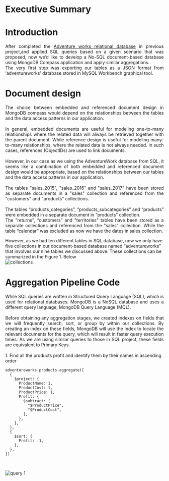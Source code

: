 # Executive Summary
# Introduction
<div align="justify">
After completed the <a href="https://github.com/ahvshim/SQL-Project" target="_blank">Adventure works relational database</a> 
in previous project,and applied SQL queries based on a given scenario that was proposed,
now we’d like to develop a 
No-SQL document-based database using MongoDB Compass application and apply 
similar aggregations. <br>
The very first step was exporting our tables as a JSON format from 
‘adventureworks’ database stored in MySQL Workbench graphical tool.
</div>

#  Document design
<div align="justify">
The choice between embedded and referenced document design in MongoDB 
compass would depend on the relationships between the tables and the data access 
patterns in our application. 
</div>
<br>
<div align="justify">
In general, embedded documents are useful for modeling one-to-many 
relationships where the related data will always be retrieved together with the parent 
document. While reference design is useful for modeling many-to-many relationships, 
where the related data is not always needed. In such cases, references (ObjectIDs) are 
used to link documents.
</div>
<br>
<div align="justify">
However, in our case as we using the AdventureWork database from SQL, it 
seems like a combination of both embedded and referenced document design would 
be appropriate, based on the relationships between our tables and the data access 
patterns in our application.
</div>
<br>
<div align="justify">
The tables "sales_2015", "sales_2016" and "sales_2017" have been stored as 
separate documents in a "sales" collection and referenced from the "customers" and 
"products" collections. 
</div>
<br>
<div align="justify">
The tables “products_categories”, “products_subcategories” and “products” 
were embedded in a separate document in “products” collection. <br>
The "returns", “customers” and "territories" tables have been stored as a 
separate collections and referenced from the "sales" collection. While the table 
“calendar” was excluded as now we have the dates in sales collection.
</div>

However, as we had ten different tables in SQL database, now we only have 
five collections in our document-based database named “adventureworks” that 
involves our nine tables we discussed above. These collections can be summarized in 
the Figure 1. Below
<br>
![collections](https://user-images.githubusercontent.com/126220185/222956520-7030b1ed-d8e7-4755-a5d0-ec11166853cb.png)

# Aggregation Pipeline Code
<div align="justify">
While SQL queries are written in Structured Query Language (SQL), which is 
used for relational databases. MongoDB is a NoSQL database and uses a different 
query language, MongoDB Query Language (MQL).
</div>
<br>
<div align="justify">
Before obtaining any aggregation stages, we created indexes on fields that we 
will frequently search, sort, or group by within our collections. By creating an index 
on these fields, MongoDB will use the index to locate the relevant documents for the 
query, which will result in faster query execution times. As we are using similar 
queries to those in SQL project, these fields are equivalent to Primary Keys.
</div>
<br>
1.  Find all the products profit and identify them by their names in 
ascending order

```mongo
adventureworks.products.aggregate([
  {
    $project: {
      ProductName: 1,
      ProductCost: 1,
      ProductPrice: 1,
      Profit: {
        $subtract: [
          "$ProductPrice",
          "$ProductCost",
        ],
      },
    },
  },
  {
    $sort: {
      Profit: -1,
    },
  },
])
```
<br>

![query 1](https://user-images.githubusercontent.com/126220185/222957434-fe62aa35-53bf-484e-a65e-b8d51a6bf3db.png)
